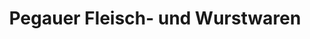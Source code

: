 ---
title: "Pegauer Fleisch- und Wurstwaren"
url: /boehlen/pegauer-fleisch-und-wurstwaren/
shop: Metzgerei
---